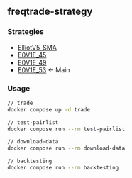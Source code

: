 ## freqtrade-strategy

### Strategies
- [ElliotV5_SMA](https://strat.ninja/overview.php?strategy=ElliotV5_SMA)
- [E0V1E_45](https://github.com/ssssi/freqtrade_strs/blob/c919fd17ed1a50310aa41ba36c849641455bfe3a/binance/E0V1E.py)
- [E0V1E_49](https://github.com/xamie01/project-samuel/blob/476bd293b4950ab985bdf70bbecd40d6bde67901/MY%20BOT%20DOCS/strategies/E0V1E.py)
- [E0V1E_53](https://strat.ninja/overview.php?strategy=E0V1E_53) <- Main


### Usage

```bash
// trade
docker compose up -d trade

// test-pairlist
docker compose run --rm test-pairlist

// download-data
docker compose run --rm download-data

// backtesting
docker compose run --rm backtesting
```
